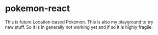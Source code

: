 # pokemon-react

This is future Location-based Pokémon. This is also my playground to try new stuff. So it is in generally not working yet and if so it is highly fragile.
